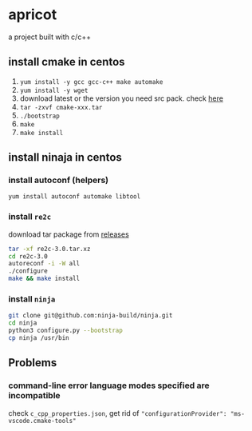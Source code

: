 # apricot

a project built with c/c++

## install cmake in centos

1. `yum install -y gcc gcc-c++ make automake`
2. `yum install -y wget`
3. download latest or the version you need src pack. check [here](https://cmake.org/download/)
4. `tar -zxvf cmake-xxx.tar`
5. `./bootstrap`
6. `make`
7. `make install`

## install ninaja in centos

### install autoconf (helpers)

`yum install autoconf automake libtool`

### install `re2c`

download tar package from [releases](https://github.com/skvadrik/re2c/releases)

```sh
tar -xf re2c-3.0.tar.xz
cd re2c-3.0
autoreconf -i -W all
./configure
make && make install
```

### install `ninja`

```sh
git clone git@github.com:ninja-build/ninja.git
cd ninja
python3 configure.py --bootstrap
cp ninja /usr/bin
```

## Problems

### command-line error language modes specified are incompatible

check `c_cpp_properties.json`, get rid of `"configurationProvider": "ms-vscode.cmake-tools"`
